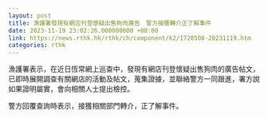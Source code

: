 ```yaml
---
layout: post
title: 漁護署發現有網店刊登懷疑出售狗肉廣告　警方接獲轉介正了解事件
date: 2023-11-19 23:02:26.000000000 +08:00
link: https://news.rthk.hk/rthk/ch/component/k2/1728508-20231119.htm
categories: rthk
---
```


漁護署表示，在近日恆常網上巡查中，發現有網店刊登懷疑出售狗肉的廣告帖文，已即時展開調查有關網店的活動及帖文，蒐集證據，並聯絡警方一同跟進，署方說如果證明屬實，會向相關人士提出檢控。

警方回覆查詢時表示，接獲相關部門轉介，正了解事件。
